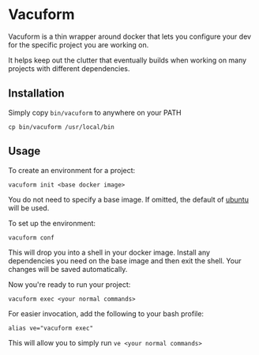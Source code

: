 Vacuform
========

Vacuform is a thin wrapper around docker that lets you configure your dev for
the specific project you are working on.

It helps keep out the clutter that eventually builds when working on many
projects with different dependencies.

## Installation

Simply copy `bin/vacuform` to anywhere on your PATH

```
cp bin/vacuform /usr/local/bin
```

## Usage

To create an environment for a project:

```
vacuform init <base docker image>
```

You do not need to specify a base image. If omitted, the default of [ubuntu](https://hub.docker.com/_/ubuntu/) will be used.

To set up the environment:

```
vacuform conf
```

This will drop you into a shell in your docker image. Install any dependencies you need on the base image and then exit the shell. Your changes will be saved automatically.

Now you're ready to run your project:

```
vacuform exec <your normal commands>
```

For easier invocation, add the following to your bash profile:

```
alias ve="vacuform exec"
```

This will allow you to simply run `ve <your normal commands>`
